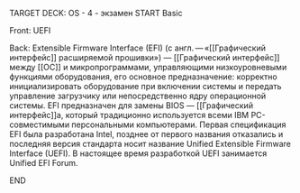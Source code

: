 TARGET DECK: OS - 4 - экзамен
START
Basic

Front: UEFI  

Back: Extensible Firmware Interface (EFI) (с англ. — «[[Графический интерфейс]] расширяемой прошивки») — [[Графический интерфейс]] между [[ОС]] и микропрограммами, управляющими низкоуровневыми функциями оборудования, его основное предназначение: корректно инициализировать оборудование при включении системы и передать управление загрузчику или непосредственно ядру операционной системы. EFI предназначен для замены BIOS — [[Графический интерфейс]]а, который традиционно используется всеми IBM PC-совместимыми персональными компьютерами. Первая спецификация EFI была разработана Intel, позднее от первого названия отказались и последняя версия стандарта носит название Unified Extensible Firmware Interface (UEFI). В настоящее время разработкой UEFI занимается Unified EFI Forum.
<!--ID: 1663488761101-->
END 
